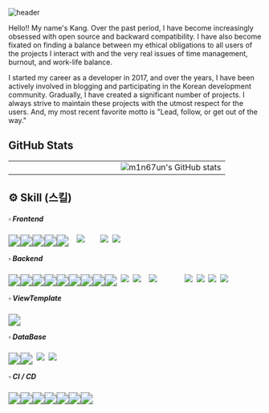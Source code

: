 ![header](https://capsule-render.vercel.app/api?type=waving&color=gradient&height=120&animation=fadeIn&section=footer&text=🚗🚘🚛&fontAlign=70)

Hello!! My name's Kang. Over the past period, I have become increasingly obsessed with open source and backward compatibility. I have also become fixated on finding a balance between my ethical obligations to all users of the projects I interact with and the very real issues of time management, burnout, and work-life balance.

I started my career as a developer in 2017, and over the years, I have been actively involved in blogging and participating in the Korean development community. Gradually, I have created a significant number of projects. I always strive to maintain these projects with the utmost respect for the users.
And, my most recent favorite motto is "Lead, follow, or get out of the way."

<div align="left">
	
## GitHub Stats
<!-- ![](./profile-3d-contrib/profile-night-rainbow.svg) -->

 <div align="center">
<table><tr><td valign="top" width="50%">
<!-- <img src="https://github-readme-stats-git-masterrstaa-rickstaa.vercel.app/api?username=m1n67un&show_icons=true&theme=radical" alt="m1n67un's GitHub stats" style="float: left;" /> -->
<!-- <img src="https://github-readme-stats-git-masterrstaa-rickstaa.vercel.app/api?username=m1n67un&show_icons=true&theme=radical" alt="m1n67un's GitHub stats" style="float: left;" />
  </td><td valign="top" width="50%"> -->
<img src="https://github-readme-stats-git-masterrstaa-rickstaa.vercel.app/api/top-langs/?username=m1n67un&layout=compact&theme=radical" alt="m1n67un's GitHub stats" style="float: right;" />
</td></tr></table>  
<!-- <a href="https://opgc.me/#/users/m1n67un" target="_blank"><img src="https://prd-opgc-api.opgc.me/githubs/users/m1n67un/tag/?theme=basic" /></a> -->
<div align="left">

## ⚙️ Skill (스킬)

#####  ▫️ Frontend

<img src="https://img.shields.io/badge/Html-E34F26?style=flat-square&logo=Html5&logoColor=white" style="zoom:150%; float: left" />&nbsp;
<img src="https://img.shields.io/badge/CSS-1572B6?style=flat-square&logo=CSS3&logoColor=white" style="zoom:150%; float: left" />&nbsp;
<img src="https://img.shields.io/badge/BootStrap-7952B3?style=flat-square&logo=BootStrap&logoColor=white"/>&nbsp;
<img src="https://img.shields.io/badge/JavaScript-F7DF1E?style=flat-square&logo=JavaScript&logoColor=white" style="zoom:150%; float: left" />&nbsp;
<img src="https://img.shields.io/badge/jQuery-0769AD?style=flat-square&logo=jQuery&logoColor=white" style="zoom:150%; float: left" />&nbsp;
<img src="https://img.shields.io/badge/Vue3-4FC08D?style=flat-square&logo=Vue.js&logoColor=white" style="zoom:150%; float: left" />&nbsp;
<img src="https://img.shields.io/badge/SvelteJS-007396?style=flat-square&logo=Java&logoColor=white"/>&nbsp;
<img src="https://img.shields.io/badge/express_handle_bars-007396?style=flat-square&logo=Java&logoColor=white"/>&nbsp;
#####  ▫️ Backend

<img src="https://img.shields.io/badge/Java 8-007396?style=flat-square&logo=Java&logoColor=white" style="zoom:150%; float: left" />&nbsp;
<img src="https://img.shields.io/badge/Java 11-007396?style=flat-square&logo=Java&logoColor=white"/>&nbsp;
<img src="https://img.shields.io/badge/Java 17-007396?style=flat-square&logo=Java&logoColor=white"/>&nbsp;
<img src="https://img.shields.io/badge/Spring Framework-6DB33F?style=flat-square&logo=Spring&logoColor=white" style="zoom:150%; float: left" />&nbsp;
<img src="https://img.shields.io/badge/Maven-C71A36?style=flat-square&logo=ApacheMaven&logoColor=white"/>&nbsp;
<img src="https://img.shields.io/badge/SpringBoot-6DB33F?style=flat-square&logo=SpringBoot&logoColor=white" style="zoom:150%; float: left" />&nbsp;
<img src="https://img.shields.io/badge/Gradle-02303A?style=flat-square&logo=Gradle&logoColor=white" style="zoom:150%; float: left"/>&nbsp;
<img src="https://img.shields.io/badge/Spring MVC-6DB33F?style=flat-square&logo=Spring&logoColor=white" style="zoom:150%; float: left"/>&nbsp;
<img src="https://img.shields.io/badge/Spring Data JPA-6DB33F?style=flat-square&logo=Spring&logoColor=white" style="zoom:150%; float: left"/>&nbsp;
<img src="https://img.shields.io/badge/Hibernate-59666C?style=flat-square&logo=Hibernate&logoColor=white" style="zoom:150%; float: left"/>&nbsp;
<img src="https://img.shields.io/badge/Spring Security-6DB33F?style=flat-square&logo=Spring Security&logoColor=white" style="zoom:150%; float: left"/>&nbsp;
<img src="https://img.shields.io/badge/JWT-000000?style=flat-square&logo=JSON Web Tokens&logoColor=white" style="zoom:150%; float: left"/>
<img src="https://img.shields.io/badge/Rust-007396?style=flat-square&logo=Java&logoColor=white"/>&nbsp;
<img src="https://img.shields.io/badge/Actix-Web-007396?style=flat-square&logo=Java&logoColor=white"/>&nbsp;
<img src="https://img.shields.io/badge/Sveltekit-007396?style=flat-square&logo=Java&logoColor=white"/>&nbsp;
<img src="https://img.shields.io/badge/expressJS-007396?style=flat-square&logo=Java&logoColor=white"/>&nbsp;

#####   ▫️ ViewTemplate
<img src="https://img.shields.io/badge/Thymeleaf-005F0F?style=flat-square&logo=Thymeleaf&logoColor=white" style="zoom:150%; float: left" />&nbsp;


#####  ▫️ DataBase

<img src="https://img.shields.io/badge/Oracle-F80000?style=flat-square&logo=Oracle&logoColor=white" style="zoom:150%; float: left" />&nbsp;
<img src="https://img.shields.io/badge/MySQL-4479A1?style=flat-square&logo=MySQL&logoColor=white" style="zoom:150%; float: left" />
<img src="https://img.shields.io/badge/MsSQL-007396?style=flat-square&logo=Java&logoColor=white"/>&nbsp;
<img src="https://img.shields.io/badge/MariaDB-007396?style=flat-square&logo=Java&logoColor=white"/>&nbsp;

#####  ▫️ CI / CD
<img src="https://img.shields.io/badge/SVN-809CC9?style=flat-square&logo=Subversion&logoColor=white" style="zoom:150%; float: left"/>&nbsp;
<img src="https://img.shields.io/badge/Git-F05032?style=flat-square&logo=Git&logoColor=white" style="zoom:150%; float: left"/>&nbsp;
<img src="https://img.shields.io/badge/Gitlab-FC6D26?style=flat-square&logo=Gitlab&logoColor=white" style="zoom:150%; float: left"/>&nbsp;
<img src="https://img.shields.io/badge/Jenkins-D24939?style=flat-square&logo=Jenkins&logoColor=white" style="zoom:150%; float: left"/>&nbsp;
<img src="https://img.shields.io/badge/Docker-2496ED?style=flat-square&logo=Docker&logoColor=white" style="zoom:150%; float: left"/>&nbsp;
<img src="https://img.shields.io/badge/Docker_Compose-2496ED?style=flat-square&logo=Docker&logoColor=white" style="zoom:150%; float: left"/>&nbsp;
<img src="https://img.shields.io/badge/SonarQube-4E9BCD?style=flat-square&logo=SonarQube&logoColor=white" style="zoom:150%; float: left"/>&nbsp;
<!-- <img src="https://img.shields.io/badge/Amazon EC2-FF9900?style=flat-square&logo=Amazon EC2&logoColor=white" style="zoom:150%; float: left"/>&nbsp;
<img src="https://img.shields.io/badge/Amazon RDS-527FFF?style=flat-square&logo=Amazon RDS&logoColor=white" style="zoom:150%; float: left"/>&nbsp; -->

